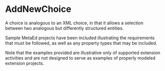 # AddNewChoice

A choice is analogous to an XML choice, in that it allows a selection between two analogous but differently structured entities.

Sample MetaEd projects have been included illustrating the requirements that must be followed, as well as any property types that may be included.

Note that the examples provided are illustrative only of supported extension activities and are not designed to serve as examples of properly modeled extension projects.